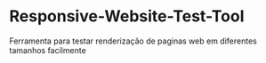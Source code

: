 # Responsive-Website-Test-Tool
 Ferramenta para testar renderização de paginas web em diferentes tamanhos facilmente
